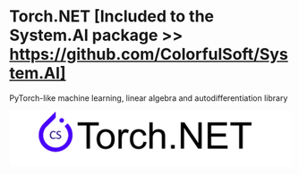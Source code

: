 # Torch.NET [Included to the System.AI package >> https://github.com/ColorfulSoft/System.AI]
PyTorch-like machine learning, linear algebra and autodifferentiation library

![logo](https://github.com/ColorfulSoft/System.AI/blob/master/Logo/Torch.NET_logo.png)
